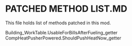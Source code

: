 # PATCHED METHOD LIST.MD
This file holds list of methods patched in this mod.

Building_WorkTable.UsableForBillsAfterFueling_getter
CompHeatPusherPowered.ShouldPushHeatNow_getter
